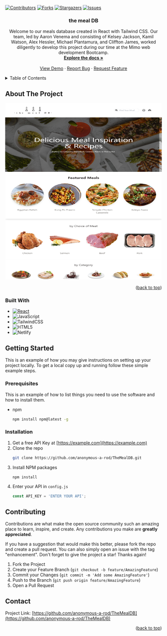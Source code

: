 <!-- PROJECT SHIELDS -->
[![Contributors][contributors-shield]][contributors-url]
[![Forks][forks-shield]][forks-url]
[![Stargazers][stars-shield]][stars-url]
[![Issues][issues-shield]][issues-url]



<h3 align="center">the meal DB</h3>

  <p align="center">
    Welcome to our meals database created in React with Tailwind CSS. Our team, led by Aaron Venema and consisting of Kelsey Jackson, 
    Kamil Watson, Alex Hessler, Michael Plantamura, and Cliffton James, worked diligently to develop this project during our time at 
    the Mimo web development Bootcamp.
    <br />
    <a href="https://github.com/anonymous-a-rod/TheMealDB"><strong>Explore the docs »</strong></a>
    <br />
    <br />
    <a href="https://the-mealdb-mimo.netlify.app/">View Demo</a>
    ·
    <a href="https://github.com/anonymous-a-rod/TheMealDB/issues">Report Bug</a>
    ·
    <a href="https://github.com/anonymous-a-rod/TheMealDB/issues">Request Feature</a>
  </p>
</div>



<!-- TABLE OF CONTENTS -->
<details>
  <summary>Table of Contents</summary>
  <ol>
    <li>
      <a href="#about-the-project">About The Project</a>
      <ul>
        <li><a href="#built-with">Built With</a></li>
      </ul>
    </li>
    <li>
      <a href="#getting-started">Getting Started</a>
      <ul>
        <li><a href="#prerequisites">Prerequisites</a></li>
        <li><a href="#installation">Installation</a></li>
      </ul>
    </li>
    <li><a href="#contributing">Contributing</a></li>
    <li><a href="#contact">Contact</a></li>
  </ol>
</details>



<!-- ABOUT THE PROJECT -->
## About The Project

<!-- Img of project -->
<img src="src/images/themealDB-page.png" />

<p align="right">(<a href="#readme">back to top</a>)</p>



### Built With

* [![React][React.js]][React-url]
* ![JavaScript](https://img.shields.io/badge/javascript-%23323330.svg?style=for-the-badge&logo=javascript&logoColor=%23F7DF1E)
* ![TailwindCSS](https://img.shields.io/badge/tailwindcss-%2338B2AC.svg?style=for-the-badge&logo=tailwind-css&logoColor=white)
* ![HTML5](https://img.shields.io/badge/html5-%23E34F26.svg?style=for-the-badge&logo=html5&logoColor=white)
* ![Netlify](https://img.shields.io/badge/netlify-%23000000.svg?style=for-the-badge&logo=netlify&logoColor=#00C7B7)



<!-- GETTING STARTED -->
## Getting Started

This is an example of how you may give instructions on setting up your project locally.
To get a local copy up and running follow these simple example steps.

### Prerequisites

This is an example of how to list things you need to use the software and how to install them.
* npm
  ```sh
  npm install npm@latest -g
  ```

### Installation

1. Get a free API Key at [https://example.com](https://example.com)
2. Clone the repo
   ```sh
   git clone https://github.com/anonymous-a-rod/TheMealDB.git
   ```
3. Install NPM packages
   ```sh
   npm install
   ```
4. Enter your API in `config.js`
   ```js
   const API_KEY = 'ENTER YOUR API';
   ```


<!-- CONTRIBUTING -->
## Contributing

Contributions are what make the open source community such an amazing place to learn, inspire, and create. Any contributions you make are **greatly appreciated**.

If you have a suggestion that would make this better, please fork the repo and create a pull request. You can also simply open an issue with the tag "enhancement".
Don't forget to give the project a star! Thanks again!

1. Fork the Project
2. Create your Feature Branch (`git checkout -b feature/AmazingFeature`)
3. Commit your Changes (`git commit -m 'Add some AmazingFeature'`)
4. Push to the Branch (`git push origin feature/AmazingFeature`)
5. Open a Pull Request


<!-- CONTACT -->
## Contact

Project Link: [https://github.com/anonymous-a-rod/TheMealDB](https://github.com/anonymous-a-rod/TheMealDB)

<p align="right">(<a href="#readme">back to top</a>)</p>



<!-- MARKDOWN LINKS & IMAGES -->
<!-- https://www.markdownguide.org/basic-syntax/#reference-style-links -->
[contributors-shield]: https://img.shields.io/github/contributors/anonymous-a-rod/repo_name.svg?style=for-the-badge
[contributors-url]: https://github.com/anonymous-a-rod/TheMealDB/graphs/contributors
[forks-shield]: https://img.shields.io/github/forks/anonymous-a-rod/repo_name.svg?style=for-the-badge
[forks-url]: https://github.com/anonymous-a-rod/TheMealDB/network/members
[stars-shield]: https://img.shields.io/github/stars/anonymous-a-rod/repo_name.svg?style=for-the-badge
[stars-url]: https://github.com/anonymous-a-rod/TheMealDB/stargazers
[issues-shield]: https://img.shields.io/github/issues/anonymous-a-rod/repo_name.svg?style=for-the-badge
[issues-url]: https://github.com/anonymous-a-rod/TheMealDB/issues
[license-shield]: https://img.shields.io/github/license/anonymous-a-rod/repo_name.svg?style=for-the-badge
[license-url]: https://github.com/anonymous-a-rod/TheMealDB/blob/master/LICENSE.txt
[product-screenshot]: images/screenshot.png
[Next.js]: https://img.shields.io/badge/next.js-000000?style=for-the-badge&logo=nextdotjs&logoColor=white
[Next-url]: https://nextjs.org/
[React.js]: https://img.shields.io/badge/React-20232A?style=for-the-badge&logo=react&logoColor=61DAFB
[React-url]: https://reactjs.org/
[Vue.js]: https://img.shields.io/badge/Vue.js-35495E?style=for-the-badge&logo=vuedotjs&logoColor=4FC08D
[Vue-url]: https://vuejs.org/
[Angular.io]: https://img.shields.io/badge/Angular-DD0031?style=for-the-badge&logo=angular&logoColor=white
[Angular-url]: https://angular.io/
[Svelte.dev]: https://img.shields.io/badge/Svelte-4A4A55?style=for-the-badge&logo=svelte&logoColor=FF3E00
[Svelte-url]: https://svelte.dev/
[Laravel.com]: https://img.shields.io/badge/Laravel-FF2D20?style=for-the-badge&logo=laravel&logoColor=white
[Laravel-url]: https://laravel.com
[Bootstrap.com]: https://img.shields.io/badge/Bootstrap-563D7C?style=for-the-badge&logo=bootstrap&logoColor=white
[Bootstrap-url]: https://getbootstrap.com
[JQuery.com]: https://img.shields.io/badge/jQuery-0769AD?style=for-the-badge&logo=jquery&logoColor=white
[JQuery-url]: https://jquery.com 
